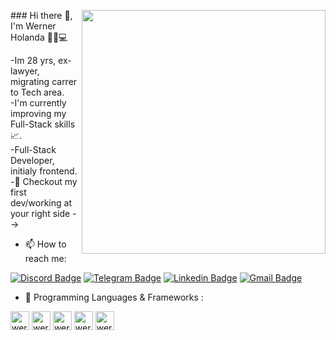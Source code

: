 <div>
 <p align="left">
  <img align="right" height="390em" src="https://github.com/WernerHolanda/My-social-links/blob/main/v.0.3.2%20-my-social-links/.github/dark-light.gif" height="590em">
 </img>
</p>


<p align="left" max-width="700px">### Hi there 👋, I'm Werner Holanda 👨‍☕💻
 
-Im 28 yrs, ex-lawyer, migrating carrer to Tech area.
<br>
-I'm currently improving my Full-Stack skills 📈.
<br> 
-Full-Stack Developer, initialy frontend. 
<br>
-🔭 Checkout my first dev/working at your right side --> 
<br> 

- 📫 How to reach me: 

[![Discord Badge](https://img.shields.io/badge/-Discord-ff3a5e?style=for-the-badge&logo=Discord&logoColor=FFF)](https://discordapp.com/users/392067356198830082)
[![Telegram Badge](https://img.shields.io/badge/Telegram-2CA5E0?style=for-the-badge&logo=telegram&logoColor=white)](https://t.me/holandawerner)
[![Linkedin Badge](https://img.shields.io/badge/LinkedIn-0077B5?style=for-the-badge&logo=linkedin&logoColor=white)](https://www.linkedin.com/in/werner-holanda-4b1322194/)
[![Gmail Badge](https://img.shields.io/badge/Gmail-D14836?style=for-the-badge&logo=gmail&logoColor=white)](mailto:dvaice.werner@gmail.com)

- 🌱 Programming Languages & Frameworks : 
 <div>
  <img align="center" alt="werner-html" height="30" widht="40" src="https://cdn.jsdelivr.net/gh/devicons/devicon/icons/html5/html5-original.svg"/>

  <img align="center" alt="werner-css" height="30" widht="40" src="https://cdn.jsdelivr.net/gh/devicons/devicon/icons/css3/css3-original.svg"/>

  <img align="center" alt="werner-html" height="30" widht="40" src="https://cdn.jsdelivr.net/gh/devicons/devicon/icons/javascript/javascript-plain.svg"/>

  <img align="center" alt="werner-html" height="30" widht="40" src="https://cdn.jsdelivr.net/gh/devicons/devicon/icons/react/react-original.svg"/>

  <img align="center" alt="werner-html" height="30" widht="40" src="https://cdn.jsdelivr.net/gh/devicons/devicon/icons/nodejs/nodejs-plain.svg"/>
  </p> 

</div>
 

</div>

<!--
**WernerHolanda/WernerHolanda** is a ✨ _special_ ✨ repository because its `README.md` (this file) appears on your GitHub profile.

Here are some ideas to get you started:

- 🔭 I’m currently working on ...
- 🌱 I’m currently learning ...
- 👯 I’m looking to collaborate on ...
- 🤔 I’m looking for help with ...
- 💬 Ask me about ...
- 📫 How to reach me: ...
- 😄 Pronouns: ...
- ⚡ Fun fact: ...
-->
